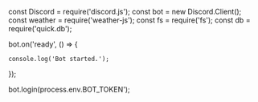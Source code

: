 const Discord = require('discord.js');
const bot = new Discord.Client();
const weather = require('weather-js');
const fs = require('fs');
const db = require('quick.db');

bot.on('ready', () => {

    console.log('Bot started.');

});

bot.login(process.env.BOT_TOKEN');
